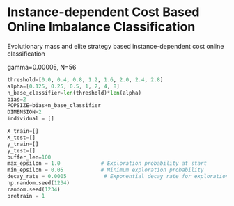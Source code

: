 # Instance-dependent Cost Based Online Imbalance Classification
Evolutionary mass and elite strategy based instance-dependent cost online classification


gamma=0.00005, N=56

```python
threshold=[0.0, 0.4, 0.8, 1.2, 1.6, 2.0, 2.4, 2.8]
alpha=[0.125, 0.25, 0.5, 1, 2, 4, 8]
n_base_classifier=len(threshold)*len(alpha)
bias=2
POPSIZE=bias+n_base_classifier
DIMENSION=2
individual = []

X_train=[] 
X_test=[] 
y_train=[] 
y_test=[] 
buffer_len=100
max_epsilon = 1.0             # Exploration probability at start
min_epsilon = 0.05            # Minimum exploration probability 
decay_rate = 0.0005            # Exponential decay rate for exploration prob
np.random.seed(1234)
random.seed(1234)
pretrain = 1
```

